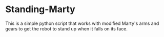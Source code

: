 # Standing-Marty

This is a simple python script that works with modified Marty's arms and gears to
get the robot to stand up when it falls on its face.
